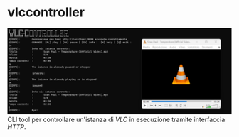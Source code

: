 # vlccontroller

![](docs/bckg.png)
CLI tool per controllare un'istanza di _VLC_ in esecuzione tramite interfaccia _HTTP_.
